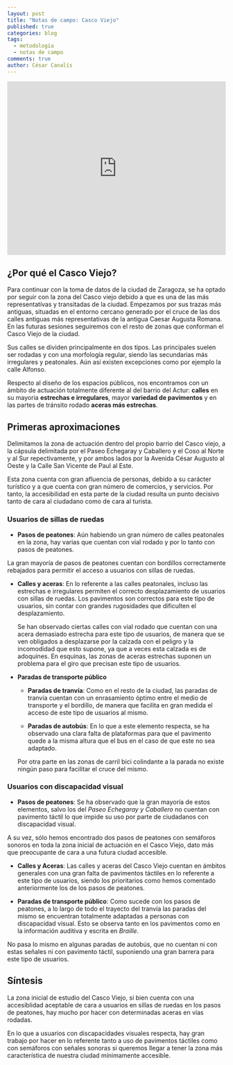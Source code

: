 ```yaml
---
layout: post
title: "Notas de campo: Casco Viejo"
published: true
categories: blog
tags:
  - metodología
  - notas de campo
comments: true
author: César Canalís
---
```

<iframe src="http://overpass-turbo.eu/map.html?Q=%2F*%0AThis%20has%20been%20generated%20by%20the%20overpass-turbo%20wizard.%0AThe%20original%20search%20was%3A%0A%E2%80%9Cnote%3D%22%23Zaccesibilidad%22%E2%80%9D%0A*%2F%0A[out%3Ajson][timeout%3A25]%3B%0A%2F%2F%20gather%20results%0A%28%0A%20%20%2F%2F%20query%20part%20for%3A%20%E2%80%9Cnote%3D%22%23Zaccesibilidad%22%E2%80%9D%0A%20%20node[%22note%22%3D%22%23Zaccesibilidad%22]%2841.65042079848824%2C-0.884699821472168%2C41.6581324326224%2C-0.8716964721679686%29%3B%0A%20%20way[%22note%22%3D%22%23Zaccesibilidad%22]%2841.65042079848824%2C-0.884699821472168%2C41.6581324326224%2C-0.8716964721679686%29%3B%0A%20%20relation[%22note%22%3D%22%23Zaccesibilidad%22]%2841.65042079848824%2C-0.884699821472168%2C41.6581324326224%2C-0.8716964721679686%29%3B%0A%29%3B%0A%2F%2F%20print%20results%0Aout%20body%3B%0A%3E%3B%0Aout%20skel%20qt%3B" width="100%" height="400" frameborder="0"></iframe>

## ¿Por qué el Casco Viejo?

Para continuar con la toma de datos de la ciudad de Zaragoza, se ha optado por seguir con la zona del Casco viejo debido a que es una de las más representativas y transitadas de la ciudad. Empezamos por sus trazas más antiguas, situadas en el entorno cercano generado por el cruce de las dos calles antiguas más representativas de la antigua Caesar Augusta Romana. En las futuras sesiones seguiremos con el resto de zonas que conforman el Casco Viejo de la ciudad.

Sus calles se dividen principalmente en dos tipos. Las principales suelen ser rodadas y con una morfología regular, siendo las secundarias más irregulares y peatonales. Aún así existen excepciones como por ejemplo la calle Alfonso.

Respecto al diseño de los espacios públicos, nos encontramos con un ámbito de actuación totalmente diferente al del barrio del Actur: **calles** en su mayoria **estrechas e irregulares**, mayor **variedad de pavimentos** y en las partes de tránsito rodado **aceras más estrechas**.

## Primeras aproximaciones

Delimitamos la zona de actuación dentro del propio barrio del Casco viejo, a la cápsula delimitada por el Paseo Echegaray y Caballero y  el Coso al Norte y al Sur repectivamente, y por ambos lados por la Avenida César Augusto al Oeste y la Calle San Vicente de Paul al Este.

Esta zona cuenta con gran afluencia de personas, debido a su carácter turístico y a que cuenta con gran número de comercios, y servicios. Por tanto, la accesibilidad en esta parte de la ciudad resulta un punto decisivo tanto de cara al ciudadano como de cara al turista.

### Usuarios de sillas de ruedas

* **Pasos de peatones**: Aún habiendo un gran número de calles peatonales en la zona, hay varias que cuentan con vial rodado y por lo tanto con pasos de peatones.

 La gran mayoría de pasos de peatones cuentan con bordillos correctamente rebajados para permitir el acceso a usuarios con sillas de ruedas.


* **Calles y aceras**: En lo referente a las calles peatonales, incluso las estrechas e irregulares permiten el correcto desplazamiento de usuarios con sillas de ruedas. Los pavimentos son correctos para este tipo de usuarios, sin contar con grandes rugosidades que dificulten el desplazamiento.

  Se han observado ciertas calles con vial rodado que cuentan con una acera demasiado estrecha para este tipo de usuarios, de manera que se ven obligados a desplazarse por la calzada con el peligro y la incomodidad que esto supone, ya que a veces esta calzada es de adoquines.
  En esquinas, las zonas de aceras estrechas suponen un problema para el giro que precisan este tipo de usuarios.

* **Paradas de transporte público**
  * **Paradas de tranvía**: Como en el resto de la ciudad, las paradas de tranvía cuentan con un enrasamiento óptimo entre el medio de transporte y el bordillo, de manera que facilita en gran medida el acceso de este tipo de usuarios al mismo.

  * **Paradas de autobús**: En lo que a este elemento respecta, se ha observado una clara falta de plataformas para que el pavimento quede a la misma altura que el bus en el caso de que este no sea adaptado.

   Por otra parte en las zonas de carril bici colindante a la parada no existe ningún paso para facilitar el cruce del mismo.

### Usuarios con discapacidad visual

* **Pasos de peatones**: Se ha observado que la gran mayoría de estos elementos, salvo los del *Paseo Echegaray y Caballero* no cuentan con pavimento táctil lo que impide su uso por parte de ciudadanos con discapacidad visual.

 A su vez, sólo hemos encontrado dos pasos de peatones con semáforos sonoros en toda la zona inicial de actuación en el Casco Viejo, dato más que preocupante de cara a una futura ciudad accesible.


* **Calles y Aceras**: Las calles y aceras del Casco Viejo cuentan en ámbitos generales con una gran falta de pavimentos táctiles en lo referente a este tipo de usuarios, siendo los prioritarios como hemos comentado anteriormente los de los pasos de peatones.

* **Paradas de transporte público**: Como sucede con los pasos de peatones, a lo largo de todo el trayecto del tranvía las paradas del mismo se encuentran totalmente adaptadas a personas con discapacidad visual. Esto se observa tanto en los pavimentos como en la información auditiva y escrita en *Braille*.

 No pasa lo mismo en algunas paradas de autobús, que no cuentan ni con estas señales ni con pavimento táctil, suponiendo una gran barrera para este tipo de usuarios.

## Síntesis

La zona inicial de estudio del Casco Viejo, si bien cuenta con una accesiblidad aceptable de cara a usuarios en sillas de ruedas en los pasos de peatones, hay mucho por hacer con determinadas aceras en vías rodadas.

En lo que a usuarios con discapacidades visuales respecta, hay gran trabajo por hacer en lo referente tanto a uso de pavimentos táctiles como con semáforos con señales sonoras si queremos llegar a tener la zona más característica de nuestra ciudad mínimamente accesible.
